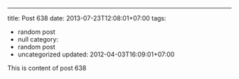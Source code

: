 ---
title: Post 638
date: 2013-07-23T12:08:01+07:00
tags:
  - random post
  - null
category:
  - random post
  - uncategorized
updated: 2012-04-03T16:09:01+07:00

This is content of post 638